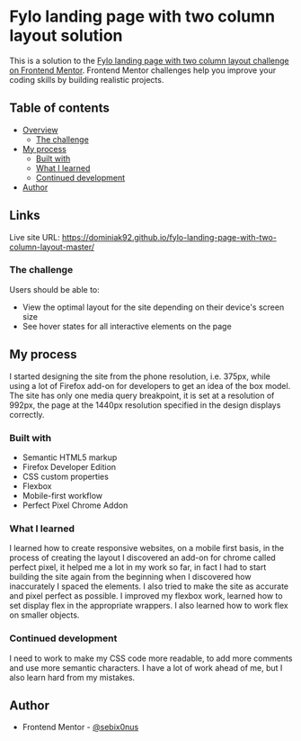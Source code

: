 # Fylo landing page with two column layout solution

This is a solution to the [Fylo landing page with two column layout challenge on Frontend Mentor](https://www.frontendmentor.io/challenges/fylo-landing-page-with-two-column-layout-5ca5ef041e82137ec91a50f5). Frontend Mentor challenges help you improve your coding skills by building realistic projects.

## Table of contents

- [Overview](#overview)
  - [The challenge](#the-challenge)
- [My process](#my-process)
  - [Built with](#built-with)
  - [What I learned](#what-i-learned)
  - [Continued development](#continued-development)
- [Author](#author)

## Links

Live site URL: https://dominiak92.github.io/fylo-landing-page-with-two-column-layout-master/

### The challenge

Users should be able to:

- View the optimal layout for the site depending on their device's screen size
- See hover states for all interactive elements on the page

## My process

I started designing the site from the phone resolution, i.e. 375px, while using a lot of Firefox add-on for developers to get an idea of the box model. The site has only one media query breakpoint, it is set at a resolution of 992px, the page at the 1440px resolution specified in the design displays correctly.

### Built with

- Semantic HTML5 markup
- Firefox Developer Edition
- CSS custom properties
- Flexbox
- Mobile-first workflow
- Perfect Pixel Chrome Addon

### What I learned

I learned how to create responsive websites, on a mobile first basis, in the process of creating the layout I discovered an add-on for chrome called perfect pixel, it helped me a lot in my work so far, in fact I had to start building the site again from the beginning when I discovered how inaccurately I spaced the elements. I also tried to make the site as accurate and pixel perfect as possible. I improved my flexbox work, learned how to set display flex in the appropriate wrappers. I also learned how to work flex on smaller objects.

### Continued development

I need to work to make my CSS code more readable, to add more comments and use more semantic characters. I have a lot of work ahead of me, but I also learn hard from my mistakes.

## Author

- Frontend Mentor - [@sebix0nus](https://www.frontendmentor.io/profile/sebix0nus)
